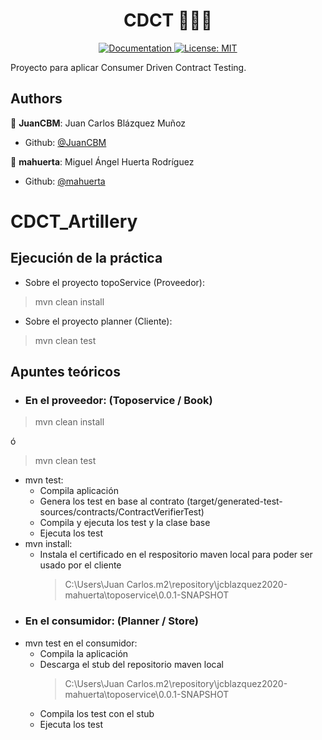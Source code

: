 <h1 align="center">CDCT 👨🏻‍💻 </h1>

<p align="center">
  <a href="/docs" target="_blank">
    <img alt="Documentation" src="https://img.shields.io/badge/documentation-yes-brightgreen.svg" />
  </a>
  <a href="#" target="_blank">
    <img alt="License: MIT" src="https://img.shields.io/badge/License-MIT-yellow.svg" />
  </a>
</p>

Proyecto para aplicar Consumer Driven Contract Testing.

## Authors
👤 **JuanCBM**: Juan Carlos Blázquez Muñoz
* Github: [@JuanCBM](https://github.com/JuanCBM)

👤 **mahuerta**: Miguel Ángel Huerta Rodríguez
* Github: [@mahuerta](https://github.com/mahuerta)

# CDCT_Artillery
## Ejecución de la práctica
* Sobre el proyecto topoService (Proveedor):
> mvn clean install
* Sobre el proyecto planner (Cliente):
> mvn clean test


## Apuntes teóricos
* ### En el proveedor: (Toposervice / Book)
> mvn clean install 

ó 

> mvn clean test
 - mvn test:
   - Compila aplicación 
   - Genera los test en base al contrato (target/generated-test-sources/contracts/ContractVerifierTest)
   - Compila y ejecuta los test y la clase base
   - Ejecuta los test
 - mvn install: 
   - Instala el certificado en el respositorio maven local para poder ser usado por el cliente 
     > C:\Users\Juan Carlos\.m2\repository\jcblazquez2020-mahuerta\toposervice\0.0.1-SNAPSHOT

* ### En el consumidor: (Planner / Store)

- mvn test en el consumidor:
  - Compila la aplicación
  - Descarga el stub del repositorio maven local
    > C:\Users\Juan Carlos\.m2\repository\jcblazquez2020-mahuerta\toposervice\0.0.1-SNAPSHOT
  - Compila los test con el stub
  - Ejecuta los test

